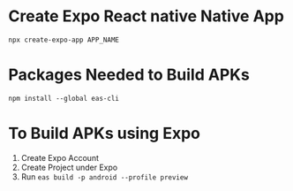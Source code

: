 # Create Expo React native Native App
``npx create-expo-app APP_NAME``
# Packages Needed to Build APKs
``npm install --global eas-cli``
# To Build APKs using Expo
1. Create Expo Account
2. Create Project under Expo
3. Run ``eas build -p android --profile preview``